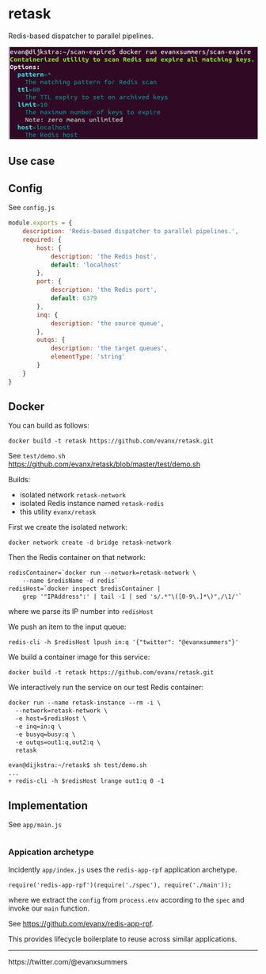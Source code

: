 # retask

Redis-based dispatcher to parallel pipelines.

<img src="https://raw.githubusercontent.com/evanx/retask/master/docs/readme/main.png"/>

## Use case

## Config

See `config.js`
```javascript
module.exports = {
    description: 'Redis-based dispatcher to parallel pipelines.',
    required: {
        host: {
            description: 'the Redis host',
            default: 'localhost'
        },
        port: {
            description: 'the Redis port',
            default: 6379
        },
        inq: {
            description: 'the source queue',
        },
        outqs: {
            description: 'the target queues',
            elementType: 'string'
        }
    }
}
```

## Docker

You can build as follows:
```shell
docker build -t retask https://github.com/evanx/retask.git
```

See `test/demo.sh` https://github.com/evanx/retask/blob/master/test/demo.sh

Builds:
- isolated network `retask-network`
- isolated Redis instance named `retask-redis`
- this utility `evanx/retask`

First we create the isolated network:
```shell
docker network create -d bridge retask-network
```

Then the Redis container on that network:
```
redisContainer=`docker run --network=retask-network \
    --name $redisName -d redis`
redisHost=`docker inspect $redisContainer |
    grep '"IPAddress":' | tail -1 | sed 's/.*"\([0-9\.]*\)",/\1/'`
```
where we parse its IP number into `redisHost`

We push an item to the input queue:
```
redis-cli -h $redisHost lpush in:q '{"twitter": "@evanxsummers"}'
```

We build a container image for this service:
```
docker build -t retask https://github.com/evanx/retask.git
```

We interactively run the service on our test Redis container:
```
docker run --name retask-instance --rm -i \
  --network=retask-network \
  -e host=$redisHost \
  -e inq=in:q \
  -e busyq=busy:q \
  -e outqs=out1:q,out2:q \
  retask
```
```
evan@dijkstra:~/retask$ sh test/demo.sh
...
+ redis-cli -h $redisHost lrange out1:q 0 -1
```


## Implementation

See `app/main.js`
```javascript

```

### Appication archetype

Incidently `app/index.js` uses the `redis-app-rpf` application archetype.
```
require('redis-app-rpf')(require('./spec'), require('./main'));
```
where we extract the `config` from `process.env` according to the `spec` and invoke our `main` function.

See https://github.com/evanx/redis-app-rpf.

This provides lifecycle boilerplate to reuse across similar applications.

<hr>
https://twitter.com/@evanxsummers
